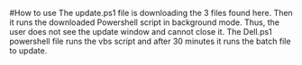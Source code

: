 #How to use
The update.ps1 file is downloading the 3 files found here. 
Then it runs the downloaded Powershell script in background mode. 
Thus, the user does not see the update window and cannot close it.
The Dell.ps1 powershell file runs the vbs script and after 30 minutes it runs the batch file to update.
